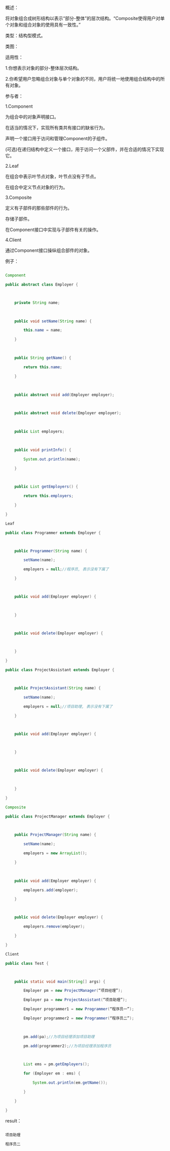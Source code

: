 概述：
将对象组合成树形结构以表示“部分-整体”的层次结构。“Composite使得用户对单个对象和组合对象的使用具有一致性。”
类型：结构型模式。
类图：
  
适用性：
1.你想表示对象的部分-整体层次结构。
2.你希望用户忽略组合对象与单个对象的不同，用户将统一地使用组合结构中的所有对象。
参与者：
1.Component
为组合中的对象声明接口。
在适当的情况下，实现所有类共有接口的缺省行为。
声明一个接口用于访问和管理Component的子组件。
(可选)在递归结构中定义一个接口，用于访问一个父部件，并在合适的情况下实现它。
2.Leaf
在组合中表示叶节点对象，叶节点没有子节点。
在组合中定义节点对象的行为。
3.Composite
定义有子部件的那些部件的行为。
存储子部件。
在Component接口中实现与子部件有关的操作。
4.Client
通过Component接口操纵组合部件的对象。
例子：
```java  
Component 
public abstract class Employer {

    private String name;
    
    public void setName(String name) {
        this.name = name;
    }
    
    public String getName() {
        return this.name;
    }
    
    public abstract void add(Employer employer);
    
    public abstract void delete(Employer employer);
    
    public List employers;
    
    public void printInfo() {
        System.out.println(name);
    }
    
    public List getEmployers() {
        return this.employers;
    }
}
Leaf 
public class Programmer extends Employer {

    public Programmer(String name) {
        setName(name);
        employers = null;//程序员, 表示没有下属了
    }

    public void add(Employer employer) {
        
    }

    public void delete(Employer employer) {
        
    }
}
public class ProjectAssistant extends Employer {

    public ProjectAssistant(String name) {
        setName(name);
        employers = null;//项目助理, 表示没有下属了
    }

    public void add(Employer employer) {
        
    }

    public void delete(Employer employer) {
        
    }
}
Composite 
public class ProjectManager extends Employer {
    
    public ProjectManager(String name) {
        setName(name);
        employers = new ArrayList();
    }
    
    public void add(Employer employer) {
        employers.add(employer);
    }

    public void delete(Employer employer) {
        employers.remove(employer);
    }
}
Client 
public class Test {

    public static void main(String[] args) {
        Employer pm = new ProjectManager(“项目经理”);
        Employer pa = new ProjectAssistant(“项目助理”);
        Employer programmer1 = new Programmer(“程序员一”);
        Employer programmer2 = new Programmer(“程序员二”);
        
        pm.add(pa);//为项目经理添加项目助理
        pm.add(programmer2);//为项目经理添加程序员
        
        List ems = pm.getEmployers();
        for (Employer em : ems) {
            System.out.println(em.getName());
        }
    }
}
```
result：
```java  
项目助理
程序员二
```